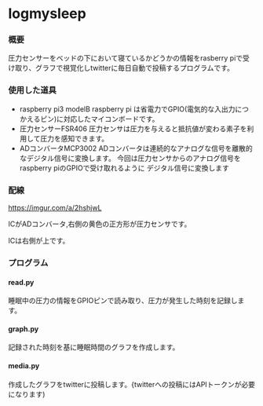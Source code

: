 # logmysleep
### 概要
圧力センサーをベッドの下において寝ているかどうかの情報をrasberry piで受け取り、グラフで視覚化しtwitterに毎日自動で投稿するプログラムです。

### 使用した道具

- raspberry pi3 modelB
raspberry pi は省電力でGPIO(電気的な入出力につかえるピン)に対応したマイコンボードです。
- 圧力センサーFSR406
圧力センサは圧力を与えると抵抗値が変わる素子を利用して圧力を感知できます。
- ADコンバータMCP3002
ADコンバータは連続的なアナログな信号を離散的なデジタル信号に変換します。
今回は圧力センサからのアナログ信号をraspberry piのGPIOで受け取れるように
デジタル信号に変換します

### 配線
https://imgur.com/a/2hshjwL

ICがADコンバータ,右側の黄色の正方形が圧力センサです。

ICは右側が上です。

### プログラム

#### read.py
睡眠中の圧力の情報をGPIOピンで読み取り、圧力が発生した時刻を記録します。

#### graph.py
記録された時刻を基に睡眠時間のグラフを作成します。

#### media.py
作成したグラフをtwitterに投稿します。{twitterへの投稿にはAPIトークンが必要になります)

